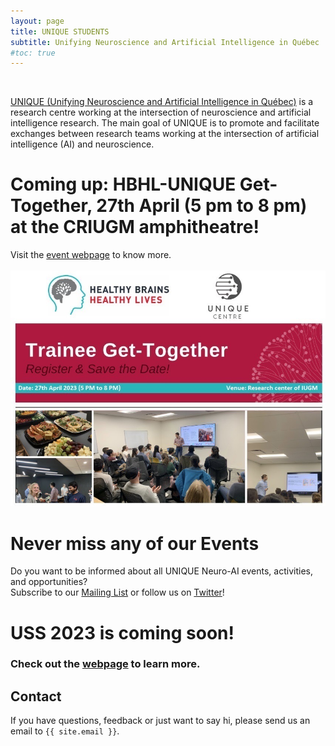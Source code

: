 ```yaml
---
layout: page
title: UNIQUE STUDENTS
subtitle: Unifying Neuroscience and Artificial Intelligence in Québec
#toc: true
---
```


<br>

[UNIQUE (Unifying Neuroscience and Artificial Intelligence in Québec)](https://sites.google.com/view/unique-neuro-ai) is a research centre working at the intersection of neuroscience and artificial intelligence research. The main goal of UNIQUE is to promote and facilitate exchanges between research teams working at the intersection of artificial intelligence (AI) and
neuroscience.

# Coming up: HBHL-UNIQUE Get-Together, 27th April (5 pm to 8 pm) at the CRIUGM amphitheatre!

Visit the [event webpage](/2023/hbhl-unique) to know more.
<br><br>
<a href="/2023/hbhl-unique"><img src="/assets/img/HBHL_UNIQUE.jpg" alt="HBHL-UNIQUE Get-Together 2023"></a>

# Never miss any of our Events

Do you want to be informed about all UNIQUE Neuro-AI events, activities, and opportunities?
<br>
Subscribe to our [Mailing List](https://docs.google.com/forms/d/e/1FAIpQLSc4zY0T3-Y0XRSt4JbWza8eEUjqH9SVERaXyZwzOrcvEdp2bA/viewform) or follow us on [Twitter](https://twitter.com/ai_unique)!

# USS 2023 is coming soon!

### Check out the [webpage](/2023/uss) to learn more.

<!-- <div class="card">
  <div class="card-image">
    <figure class="image is-5by2">
      <img src="/assets/img/MAIN2022-banner.png" alt="MAIN 2022">
    </figure>
  </div>
</div> -->

## Contact

If you have questions, feedback or just want to say hi, please send us an email to `{{ site.email }}`.
